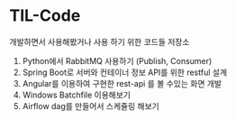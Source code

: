 # TIL-Code

개발하면서 사용해봤거나 사용 하기 위한 코드들 저장소

1. Python에서 RabbitMQ 사용하기 (Publish, Consumer)
2. Spring Boot로 서버와 컨테이너 정보 API를 위한 restful 설계
3. Angular를 이용하여 구현한 rest-api 를 볼 수있는 화면 개발
4. Windows Batchfile 이용해보기
5. Airflow dag를 만들어서 스케쥴링 해보기
